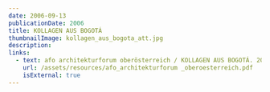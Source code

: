 ```yaml
---
date: 2006-09-13
publicationDate: 2006
title: KOLLAGEN AUS BOGOTÁ
thumbnailImage: kollagen_aus_bogota_att.jpg
description:
links:
  - text: afo architekturforum oberösterreich / KOLLAGEN AUS BOGOTÁ. 2006
    url: /assets/resources/afo_architekturforum _oberoesterreich.pdf
    isExternal: true
---
```

